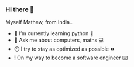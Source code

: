 ### Hi there 👋

Myself Mathew, from India..
- 🌱 I’m currently learning python 🐍
- 💬 Ask me about computers, maths 💻
- ⏲️ I try to stay as optimized as possible ⏩
- ❕ On my way to become a software engineer ⌨️
